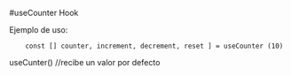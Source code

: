 #useCounter Hook

Ejemplo de uso:

```
    const [] counter, increment, decrement, reset ] = useCounter (10)

```

useCunter() //recibe un valor por defecto